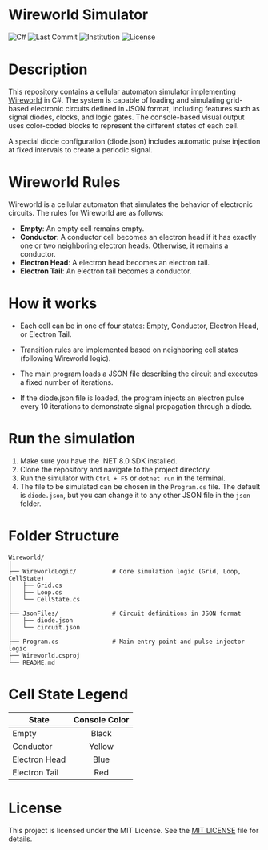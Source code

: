 ﻿# Wireworld Simulator

![C#](https://img.shields.io/badge/c%23-%23239120.svg?)
![Last Commit](https://img.shields.io/github/last-commit/GSGEdgardo/wireworld)
![Institution](https://img.shields.io/badge/institution-Universidad%20Cat%C3%B3lica%20del%20Norte-blue)
![License](https://img.shields.io/badge/license-MIT-blue.svg?)

# Description

This repository contains a cellular automaton simulator implementing [Wireworld](https://en.wikipedia.org/wiki/Wireworld) in C#. The system is capable of loading and simulating grid-based electronic circuits defined in JSON format, including features such as signal diodes, clocks, and logic gates. The console-based visual output uses color-coded blocks to represent the different states of each cell.

A special diode configuration (diode.json) includes automatic pulse injection at fixed intervals to create a periodic signal.

# Wireworld Rules

Wireworld is a cellular automaton that simulates the behavior of electronic circuits. The rules for Wireworld are as follows:

* **Empty**: An empty cell remains empty.
* **Conductor**: A conductor cell becomes an electron head if it has exactly one or two neighboring electron heads. Otherwise, it remains a conductor.
* **Electron Head**: A electron head becomes an electron tail.
* **Electron Tail**: An electron tail becomes a conductor.

# How it works

* Each cell can be in one of four states: Empty, Conductor, Electron Head, or Electron Tail.

* Transition rules are implemented based on neighboring cell states (following Wireworld logic).

* The main program loads a JSON file describing the circuit and executes a fixed number of iterations.

* If the diode.json file is loaded, the program injects an electron pulse every 10 iterations to demonstrate signal propagation through a diode.

# Run the simulation

1. Make sure you have the .NET 8.0 SDK installed.
2. Clone the repository and navigate to the project directory.
3. Run the simulator with `Ctrl + F5` or `dotnet run` in the terminal.
4. The file to be simulated can be chosen in the `Program.cs` file. The default is `diode.json`, but you can change it to any other JSON file in the `json` folder.

# Folder Structure
```
Wireworld/
│
├── WireworldLogic/          # Core simulation logic (Grid, Loop, CellState)
│   ├── Grid.cs
│   ├── Loop.cs
│   └── CellState.cs
│
├── JsonFiles/               # Circuit definitions in JSON format
│   ├── diode.json
│   └── circuit.json
│
├── Program.cs               # Main entry point and pulse injector logic
├── Wireworld.csproj
└── README.md
```

# Cell State Legend

| State        | Console Color |
| -------------|:-------------:|
| Empty        | Black         |
| Conductor    | Yellow        |
| Electron Head| Blue          |
| Electron Tail| Red           |

# License
This project is licensed under the MIT License. See the [MIT LICENSE](https://github.com/GSGEdgardo/Wireworld?tab=MIT-1-ov-file#readme) file for details.